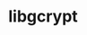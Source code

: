 ---
title: "libgcrypt"
layout: cache
categories: [package, develop-2025-06-01]
meta: {"compilers": ["gcc@11.1.0", "gcc@11.4.0", "gcc@7.5.0", "intel-oneapi-compilers@2025.1.0"], "num_specs": 5, "num_specs_by_stack": {"data-vis-sdk": 1, "e4s": 1, "e4s-neoverse-v2": 1, "e4s-oneapi": 1, "hep": 1, "radiuss": 1, "root": 5, "tutorial": 1}, "oss": ["ubuntu18.04", "ubuntu20.04", "ubuntu22.04"], "platforms": ["linux"], "stacks": ["data-vis-sdk", "e4s", "e4s-neoverse-v2", "e4s-oneapi", "hep", "radiuss", "root", "tutorial"], "targets": ["neoverse_v2", "x86_64_v3"], "versions": ["1.11.1"]}
spec_details: [{"compiler": "gcc@11.1.0", "hash": "gxuyr6w66rpzqgbaxcyz4bizcxegbpfc", "os": "ubuntu20.04", "platform": "linux", "size": "-", "stacks": ["data-vis-sdk", "root"], "target": "x86_64_v3", "variants": ["build_system=autotools"], "versions": ["1.11.1"]}, {"compiler": "gcc@11.4.0", "hash": "i7bvgmzhwzzcc6q4fggim6jzwpzuennj", "os": "ubuntu22.04", "platform": "linux", "size": "-", "stacks": ["e4s", "hep", "root", "tutorial"], "target": "x86_64_v3", "variants": ["build_system=autotools"], "versions": ["1.11.1"]}, {"compiler": "intel-oneapi-compilers@2025.1.0", "hash": "ls3fs6fnaezewgrhsheal7xr5qv2om7w", "os": "ubuntu22.04", "platform": "linux", "size": "-", "stacks": ["e4s-oneapi", "root"], "target": "x86_64_v3", "variants": ["build_system=autotools"], "versions": ["1.11.1"]}, {"compiler": "gcc@7.5.0", "hash": "ssur7hvqlxze5fr3xxxobkugmte4ue3x", "os": "ubuntu18.04", "platform": "linux", "size": "-", "stacks": ["radiuss", "root"], "target": "x86_64_v3", "variants": ["build_system=autotools"], "versions": ["1.11.1"]}, {"compiler": "gcc@11.4.0", "hash": "v5t3no52hjrvsmjbexjzkoaygqf6iyac", "os": "ubuntu22.04", "platform": "linux", "size": "-", "stacks": ["e4s-neoverse-v2", "root"], "target": "neoverse_v2", "variants": ["build_system=autotools"], "versions": ["1.11.1"]}]
---